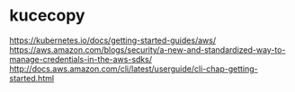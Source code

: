 # kucecopy

https://kubernetes.io/docs/getting-started-guides/aws/
https://aws.amazon.com/blogs/security/a-new-and-standardized-way-to-manage-credentials-in-the-aws-sdks/
http://docs.aws.amazon.com/cli/latest/userguide/cli-chap-getting-started.html
